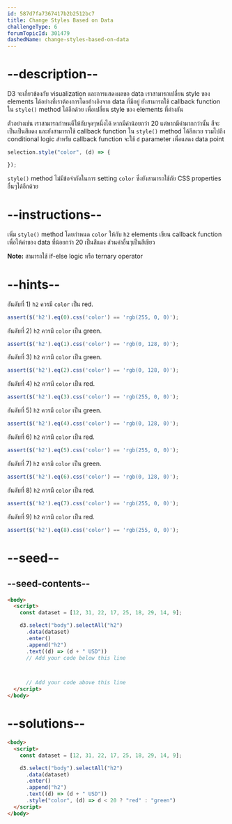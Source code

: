 ```yaml
---
id: 587d7fa7367417b2b2512bc7
title: Change Styles Based on Data
challengeType: 6
forumTopicId: 301479
dashedName: change-styles-based-on-data
---
```


# --description--

D3 จะเกี่ยวข้องกับ visualization และการแสดงผลขอ data เราสามารถเปลี่ยน style ของ elements ได้อย่างที่เราต้องการโดยอ้างอิงจาก data ที่มีอยู่ ยังสามารถใช้ callback function ใน `style()` method ได้อีกด้วย เพื่อเปลี่ยน style ของ elements ที่ต่างกัน

ตัวอย่างเช่น เราสามารถกำหนดีให้กับจุดๆหนึ่งได้ หากมีค่าน้อยกว่า 20 แต่หากมีค่ามากกว่านั้น สีจะเป็นเป็นสีแดง และยังสามารถใช้ callback function ใน `style()` method ได้อีกเวย รวมไปถึง conditional logic 
สำหรับ callback function จะใช้ `d` parameter เพื่อแสดง data point

```js
selection.style("color", (d) => {

});
```

`style()` method ไม่มีข้อจำกัดในการ setting `color` ซึ่งยังสามารถใช้กัย CSS properties อื่นๆได้อีกด้วย

# --instructions--

เพิ่ม `style()` method โดยกำหนด `color` ให้กับ `h2` elements เขียน callback function เพื่อให้ค่าของ data ที่น้อยกว่า 20 เป็นสีแดง ส่วนค่าอื่นๆเป็นสีเขียว

**Note:** สามารถใช้ if-else logic หรือ ternary operator

# --hints--

อันดับที่ 1) `h2` ควรมี `color` เป็น red.

```js
assert($('h2').eq(0).css('color') == 'rgb(255, 0, 0)');
```

อันดับที่ 2) `h2` ควรมี `color` เป็น green.

```js
assert($('h2').eq(1).css('color') == 'rgb(0, 128, 0)');
```

อันดับที่ 3) `h2` ควรมี `color` เป็น green.

```js
assert($('h2').eq(2).css('color') == 'rgb(0, 128, 0)');
```

อันดับที่ 4) `h2` ควรมี `color` เป็น red.

```js
assert($('h2').eq(3).css('color') == 'rgb(255, 0, 0)');
```

อันดับที่ 5) `h2` ควรมี `color` เป็น green.

```js
assert($('h2').eq(4).css('color') == 'rgb(0, 128, 0)');
```

อันดับที่ 6) `h2` ควรมี `color` เป็น red.

```js
assert($('h2').eq(5).css('color') == 'rgb(255, 0, 0)');
```

อันดับที่ 7) `h2` ควรมี `color` เป็น green.

```js
assert($('h2').eq(6).css('color') == 'rgb(0, 128, 0)');
```

อันดับที่ 8) `h2` ควรมี `color` เป็น red.

```js
assert($('h2').eq(7).css('color') == 'rgb(255, 0, 0)');
```

อันดับที่ 9) `h2` ควรมี `color` เป็น red.

```js
assert($('h2').eq(8).css('color') == 'rgb(255, 0, 0)');
```

# --seed--

## --seed-contents--

```html
<body>
  <script>
    const dataset = [12, 31, 22, 17, 25, 18, 29, 14, 9];

    d3.select("body").selectAll("h2")
      .data(dataset)
      .enter()
      .append("h2")
      .text((d) => (d + " USD"))
      // Add your code below this line



      // Add your code above this line
  </script>
</body>
```

# --solutions--

```html
<body>
  <script>
    const dataset = [12, 31, 22, 17, 25, 18, 29, 14, 9];

    d3.select("body").selectAll("h2")
      .data(dataset)
      .enter()
      .append("h2")
      .text((d) => (d + " USD"))
      .style("color", (d) => d < 20 ? "red" : "green")
  </script>
</body>
```
